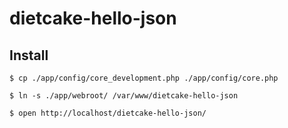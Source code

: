 # dietcake-hello-json


## Install

`` $ cp ./app/config/core_development.php ./app/config/core.php ``

`` $ ln -s ./app/webroot/ /var/www/dietcake-hello-json ``

`` $ open http://localhost/dietcake-hello-json/ ``

